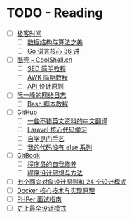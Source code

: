 # TODO - Reading

- [ ] [极客时间](https://time.geekbang.org/)
    - [ ] [数据结构与算法之美](https://time.geekbang.org/column/intro/126)
    - [ ] [Go 语言核心 36 讲](https://time.geekbang.org/column/112)
- [ ] [酷壳 – CoolShell.cn](http://coolshell.cn/)
    - [ ] [SED 简明教程](http://coolshell.cn/articles/9104.html)
    - [ ] [AWK 简明教程](http://coolshell.cn/articles/9070.html)
    - [ ] [API 设计原则](http://coolshell.cn/articles/18024.html)
- [ ] [阮一峰的网络日志](http://www.ruanyifeng.com/blog/)
    - [ ] [Bash 脚本教程](https://wangdoc.com/bash/intro.html)
- [ ] [GitHub](https://github.com)
    - [ ] [一些不错英文资料的中文翻译](https://github.com/oldratlee/translations)
    - [ ] [Laravel 核心代码学习](https://github.com/kevinyan815/Learning_Laravel_Kernel)
    - [ ] [自学是门手艺](https://github.com/selfteaching/the-craft-of-selfteaching)
    - [ ] [我的代码没有 else 系列](https://github.com/TIGERB/easy-tips/tree/master/go/src/patterns)
- [ ] [GitBook](https://www.gitbook.com)
    - [ ] [程序员的自我修养](https://leohxj.gitbooks.io/a-programmer-prepares/)
    - [ ] [程序设计思想与方法](https://wizardforcel.gitbooks.io/sjtu-cs902-courseware/content/)
- [ ] [七个面向对象设计原则和 24 个设计模式](https://blog.csdn.net/lovelion/article/details/17517213)
- [ ] [Docker 核心技术与实现原理](https://draveness.me/docker)
- [ ] [PHPer 面试指南](https://todayqq.gitbooks.io/phper/content/)
- [ ] [史上最全设计模式](https://blog.csdn.net/lovelion/article/details/17517213)
